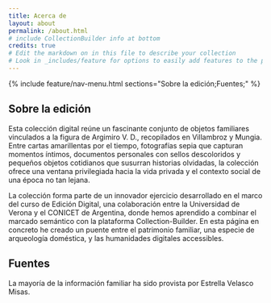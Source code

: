 ```yaml
---
title: Acerca de
layout: about
permalink: /about.html
# include CollectionBuilder info at bottom
credits: true
# Edit the markdown on in this file to describe your collection
# Look in _includes/feature for options to easily add features to the page
---
```


{% include feature/nav-menu.html sections="Sobre la edición;Fuentes;" %}

## Sobre la edición

Esta colección digital reúne un fascinante conjunto de objetos familiares vinculados a la figura de Argimiro V. D.,  recopilados en Villambroz y Mungia. Entre cartas amarillentas por el tiempo, fotografías sepia que capturan momentos íntimos, documentos personales con sellos descoloridos y pequeños objetos cotidianos que susurran historias olvidadas, la colección ofrece una ventana privilegiada hacia la vida privada y el contexto social de una época no tan lejana.

La colección forma parte de un innovador ejercicio desarrollado en el marco del curso de Edición Digital, una colaboración entre la Universidad de Verona y el CONICET de Argentina, donde hemos aprendido a combinar el marcado semántico con la plataforma Collection-Builder. En esta página en concreto he creado un puente entre el patrimonio familiar, una especie de arqueología doméstica, y las humanidades digitales accessibles. 

## Fuentes

La mayoría de la información familiar ha sido provista por Estrella Velasco Misas.